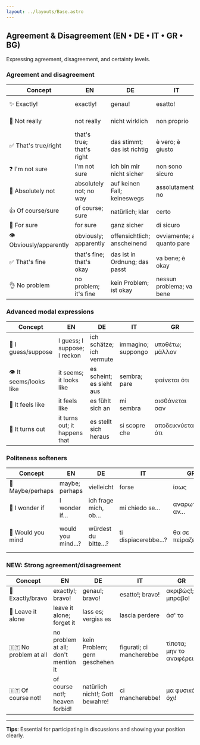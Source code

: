 ```yaml
---
layout: ../layouts/Base.astro
---
```

## Agreement & Disagreement (EN • DE • IT • GR • BG)

Expressing agreement, disagreement, and certainty levels.

### Agreement and disagreement
| Concept | EN | DE | IT | GR | BG |
|---|---|---|---|---|---|
| ✨ Exactly! | exactly! | genau! | esatto! | ακριβώς! | точно така! |
| 🚫 Not really | not really | nicht wirklich | non proprio | όχι ακριβώς | не точно |
| ✅ That's true/right | that's true; that's right | das stimmt; das ist richtig | è vero; è giusto | είναι αλήθεια; σωστό | вярно е; точно |
| ❓ I'm not sure | I'm not sure | ich bin mir nicht sicher | non sono sicuro | δεν είμαι σίγουρος | не съм сигурен |
| 🙅 Absolutely not | absolutely not; no way | auf keinen Fall; keineswegs | assolutamente no | με τίποτα; καθόλου | в никакъв случай |
| 👍 Of course/sure | of course; sure | natürlich; klar | certo | φυσικά | разбира се |
| 💯 For sure | for sure | ganz sicher | di sicuro | σίγουρα | сигурно |
| 👁️ Obviously/apparently | obviously; apparently | offensichtlich; anscheinend | ovviamente; a quanto pare | προφανώς; φαίνεται | явно |
| ✅ That's fine | that's fine; that's okay | das ist in Ordnung; das passt | va bene; è okay | εντάξει είναι; καλά είναι | добре е; наред е |
| 👌 No problem | no problem; it's fine | kein Problem; ist okay | nessun problema; va bene | κανένα πρόβλημα; εντάξει | няма проблем; наред е |

### Advanced modal expressions
| Concept | EN | DE | IT | GR | BG |
|---|---|---|---|---|---|
| 🤷 I guess/suppose | I guess; I suppose; I reckon | ich schätze; ich vermute | immagino; suppongo | υποθέτω; μάλλον | предполагам; май |
| 👁️ It seems/looks like | it seems; it looks like | es scheint; es sieht aus | sembra; pare | φαίνεται ότι | изглежда; струва ми се |
| 💭 It feels like | it feels like | es fühlt sich an | mi sembra | αισθάνεται σαν | усеща се като |
| 🎲 It turns out | it turns out; it happens that | es stellt sich heraus | si scopre che | αποδεικνύεται ότι | оказва се че |

### Politeness softeners
| Concept | EN | DE | IT | GR | BG |
|---|---|---|---|---|---|
| 🤷 Maybe/perhaps | maybe; perhaps | vielleicht | forse | ίσως | може би |
| 🤔 I wonder if | I wonder if… | ich frage mich, ob… | mi chiedo se… | αναρωτιέμαι αν… | чудя се дали… |
| 🙏 Would you mind | would you mind…? | würdest du bitte…? | ti dispiacerebbe…? | θα σε πείραζε…? | би ли имал нещо против…? |

### NEW: Strong agreement/disagreement
| Concept | EN | DE | IT | GR | BG |
|---|---|---|---|---|---|
| 🎯 Exactly/bravo | exactly!; bravo! | genau!; bravo! | esatto!; bravo! | ακριβώς!; μπράβο! | точно!; браво! |
| 🤷 Leave it alone | leave it alone; forget it | lass es; vergiss es | lascia perdere | άσ' το | мани това |
| 🇮🇹 No problem at all | no problem at all; don't mention it | kein Problem; gern geschehen | figurati; ci mancherebbe | τίποτα; μην το αναφέρεις | няма за какво; разбира се |
| 🇮🇹 Of course not! | of course not!; heaven forbid! | natürlich nicht!; Gott bewahre! | ci mancherebbe! | μα φυσικά όχι! | недей господи! |

---
**Tips**: Essential for participating in discussions and showing your position clearly.
